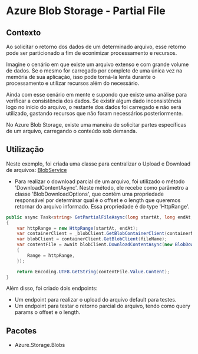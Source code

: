 # Azure Blob Storage - Partial File
## Contexto
<p>Ao solicitar o retorno dos dados de um determinado arquivo, esse retorno pode ser particionado a fim de econimizar processamento e recursos.</p>
<p>Imagine o cenário em que existe um arquivo extenso e com grande volume de dados. Se o mesmo for carregado por completo de uma única vez na memória de sua aplicação, isso pode torná-la lenta durante o processamento e utilizar recursos além do necessário.</p>
<p>Ainda com esse cenário em mente e supondo que existe uma análise para verificar a consistência dos dados. Se existir algum dado inconsistência logo no início do arquivo, o restante dos dados foi carregado e não será utilizado, gastando recursos que não foram necessários posteriormente.</p>
<p>No Azure Blob Storage, existe uma maneira de solicitar partes específicas de um arquivo, carregando o conteúdo sob demanda.</p>

## Utilização
Neste exemplo, foi criada uma classe para centralizar o Upload e Download de arquivos: [BlobService](https://github.com/martineli17/.net-azure-blob-storage-partial-file/blob/master/Api/BlobService.cs)
- Para realizar o download parcial de um arquivo, foi utilizado o método 'DownloadContentAsync'. Neste método, ele recebe como parâmetro a classe 'BlobDownloadOptions', que contém uma propriedade responsável por determinar qual é o offset e o length que queremos retornar do arquivo informado. Essa propriedade é do type 'HttpRange'.
```csharp
public async Task<string> GetPartialFileAsync(long startAt, long endAt, string fileName, string containerName)
{
    var httpRange = new HttpRange(startAt, endAt);
    var containerClient = _blobClient.GetBlobContainerClient(containerName);
    var blobClient = containerClient.GetBlobClient(fileName);
    var contentFile = await blobClient.DownloadContentAsync(new BlobDownloadOptions()
    {
        Range = httpRange,
    });

    return Encoding.UTF8.GetString(contentFile.Value.Content);
}
```

Além disso, foi criado dois endpoints:
- Um endpoint para realizar o upload do arquivo default para testes.
- Um endpoint para testar o retorno parcial do arquivo, tendo como query params o offset e o length.

## Pacotes
- Azure.Storage.Blobs
